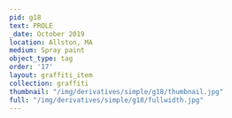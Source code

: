 ```yaml
---
pid: g18
text: PROLE
_date: October 2019
location: Allston, MA
medium: Spray paint
object_type: tag
order: '17'
layout: graffiti_item
collection: graffiti
thumbnail: "/img/derivatives/simple/g18/thumbnail.jpg"
full: "/img/derivatives/simple/g18/fullwidth.jpg"
---
```

